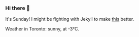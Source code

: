 ### Hi there :wave:

It's Sunday! I might be fighting with Jekyll to make [this](https://swissclubto.github.io) better.

Weather in Toronto: sunny, at -3°C.

